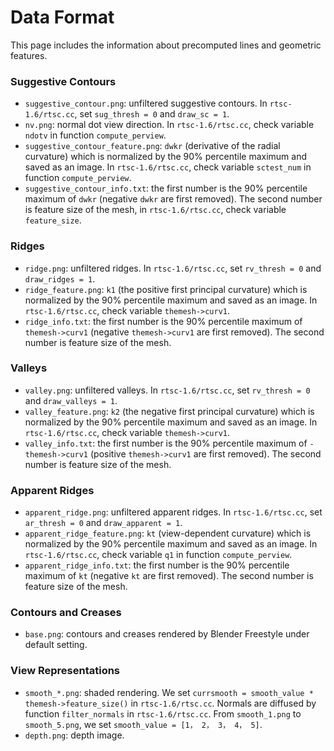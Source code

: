 # Data Format

This page includes the information about precomputed lines and geometric features.

### Suggestive Contours
- `suggestive_contour.png`: unfiltered suggestive contours. In `rtsc-1.6/rtsc.cc`, set `sug_thresh = 0` and `draw_sc = 1`.
- `nv.png`: normal dot view direction. In `rtsc-1.6/rtsc.cc`, check variable `ndotv` in function `compute_perview`.
- `suggestive_contour_feature.png`: `dwkr` (derivative of the radial curvature) which is normalized by the 90% percentile maximum and saved as an image. In `rtsc-1.6/rtsc.cc`, check variable `sctest_num` in function `compute_perview`.
- `suggestive_contour_info.txt`: the first number is the 90% percentile maximum of `dwkr` (negative `dwkr` are first removed). The second number is feature size of the mesh, in `rtsc-1.6/rtsc.cc`, check variable `feature_size`.

### Ridges
- `ridge.png`: unfiltered ridges. In `rtsc-1.6/rtsc.cc`, set `rv_thresh = 0` and `draw_ridges = 1`.
- `ridge_feature.png`: `k1` (the positive first principal curvature) which is normalized by the 90% percentile maximum and saved as an image. In `rtsc-1.6/rtsc.cc`, check variable `themesh->curv1`.
- `ridge_info.txt`: the first number is the 90% percentile maximum of `themesh->curv1` (negative `themesh->curv1` are first removed). The second number is feature size of the mesh.

### Valleys
- `valley.png`: unfiltered valleys. In `rtsc-1.6/rtsc.cc`, set `rv_thresh = 0` and `draw_valleys = 1`.
- `valley_feature.png`: `k2` (the negative first principal curvature) which is normalized by the 90% percentile maximum and saved as an image. In `rtsc-1.6/rtsc.cc`, check variable `themesh->curv1`.
- `valley_info.txt`: the first number is the 90% percentile maximum of `-themesh->curv1` (positive `themesh->curv1` are first removed). The second number is feature size of the mesh.

### Apparent Ridges
- `apparent_ridge.png`: unfiltered apparent ridges. In `rtsc-1.6/rtsc.cc`, set `ar_thresh = 0` and `draw_apparent = 1`.
- `apparent_ridge_feature.png`: `kt` (view-dependent curvature) which is normalized by the 90% percentile maximum and saved as an image. In `rtsc-1.6/rtsc.cc`, check variable `q1` in function `compute_perview`.
- `apparent_ridge_info.txt`: the first number is the 90% percentile maximum of `kt` (negative `kt` are first removed). The second number is feature size of the mesh.

### Contours and Creases
- `base.png`: contours and creases rendered by Blender Freestyle under default setting.

### View Representations
- `smooth_*.png`: shaded rendering. We set `currsmooth = smooth_value * themesh->feature_size()` in `rtsc-1.6/rtsc.cc`. Normals are diffused by function `filter_normals` in `rtsc-1.6/rtsc.cc`. From `smooth_1.png` to `smooth_5.png`, we set `smooth_value = [1， 2， 3， 4， 5]`.
- `depth.png`: depth image.